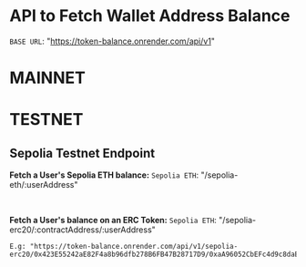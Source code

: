 # API to Fetch Wallet Address Balance

`BASE URL`: "https://token-balance.onrender.com/api/v1"

# MAINNET

# TESTNET

## Sepolia Testnet Endpoint

**Fetch a User's Sepolia ETH balance:**
`Sepolia ETH`: "/sepolia-eth/:userAddress"

<br/>

**Fetch a User's balance on an ERC Token:**
`Sepolia ETH`: "/sepolia-erc20/:contractAddress/:userAddress"

```
E.g: "https://token-balance.onrender.com/api/v1/sepolia-erc20/0x423E55242aE82F4a8b96dfb278B6FB47B28717D9/0xaA96052CbEFc4d9c8daEB069884A99E2cEFFB371"
```
